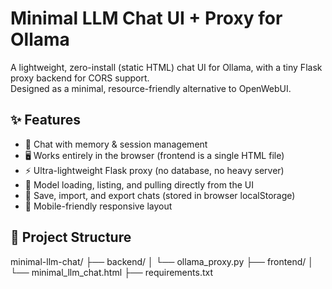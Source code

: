 # Minimal LLM Chat UI + Proxy for Ollama

A lightweight, zero-install (static HTML) chat UI for Ollama, with a tiny Flask proxy backend for CORS support.  
Designed as a minimal, resource-friendly alternative to OpenWebUI.

## ✨ Features
- 📜 Chat with memory & session management
- 🖥️ Works entirely in the browser (frontend is a single HTML file)
- ⚡ Ultra-lightweight Flask proxy (no database, no heavy server)
- 🔄 Model loading, listing, and pulling directly from the UI
- 💾 Save, import, and export chats (stored in browser localStorage)
- 📱 Mobile-friendly responsive layout

## 📂 Project Structure
minimal-llm-chat/
├── backend/
│   └── ollama_proxy.py
├── frontend/
│   └── minimal_llm_chat.html
├── requirements.txt
